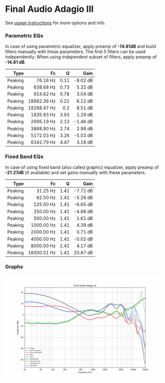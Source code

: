# Final Audio Adagio III
See [usage instructions](https://github.com/jaakkopasanen/AutoEq#usage) for more options and info.

### Parametric EQs
In case of using parametric equalizer, apply preamp of **-14.81dB** and build filters manually
with these parameters. The first 5 filters can be used independently.
When using independent subset of filters, apply preamp of **-14.81 dB**.

| Type    | Fc          |    Q | Gain     |
|--------:|------------:|-----:|---------:|
| Peaking | 76.16 Hz    | 0.11 | -8.02 dB |
| Peaking | 638.68 Hz   | 0.73 | 5.32 dB  |
| Peaking | 914.62 Hz   | 0.78 | 3.04 dB  |
| Peaking | 18882.36 Hz | 0.21 | 6.12 dB  |
| Peaking | 19268.47 Hz | 0.2  | 8.51 dB  |
| Peaking | 1835.93 Hz  | 3.93 | 1.29 dB  |
| Peaking | 2695.19 Hz  | 2.13 | -1.46 dB |
| Peaking | 3868.90 Hz  | 2.74 | 2.98 dB  |
| Peaking | 5172.03 Hz  | 3.26 | -5.03 dB |
| Peaking | 6342.79 Hz  | 4.47 | 3.18 dB  |

### Fixed Band EQs
In case of using fixed band (also called graphic) equalizer, apply preamp of **-21.27dB**
(if available) and set gains manually with these parameters.

| Type    | Fc          |    Q | Gain     |
|--------:|------------:|-----:|---------:|
| Peaking | 31.25 Hz    | 1.41 | -7.72 dB |
| Peaking | 62.50 Hz    | 1.41 | -5.26 dB |
| Peaking | 125.00 Hz   | 1.41 | -6.65 dB |
| Peaking | 250.00 Hz   | 1.41 | -4.88 dB |
| Peaking | 500.00 Hz   | 1.41 | 1.61 dB  |
| Peaking | 1000.00 Hz  | 1.41 | 4.39 dB  |
| Peaking | 2000.00 Hz  | 1.41 | 0.71 dB  |
| Peaking | 4000.00 Hz  | 1.41 | -0.02 dB |
| Peaking | 8000.00 Hz  | 1.41 | 4.17 dB  |
| Peaking | 16000.01 Hz | 1.41 | 20.87 dB |

### Graphs
![](./Final%20Audio%20Adagio%20III.png)